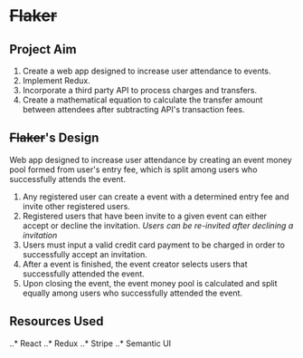 # ~~Flaker~~

## Project Aim
1. Create a web app designed to increase user attendance to events.
2. Implement Redux.
3. Incorporate a third party API to process charges and transfers.
4. Create a mathematical equation to calculate the transfer amount between attendees after subtracting API's transaction fees.

## ~~Flaker~~'s Design
Web app designed to increase user attendance by creating an event money pool formed from user's entry fee, which is split among users who successfully attends the event.
1. Any registered user can create a event with a determined entry fee and invite other registered users.
2. Registered users that have been invite to a given event can either accept or decline the invitation. *Users can be re-invited after declining a invitation*
3. Users must input a valid credit card payment to be charged in order to successfully accept an invitation.
4. After a event is finished, the event creator selects users that successfully attended the event.
5. Upon closing the event, the event money pool is calculated and split equally among users who successfully attended the event.

## Resources Used
..* React
..* Redux
..* Stripe
..* Semantic UI
